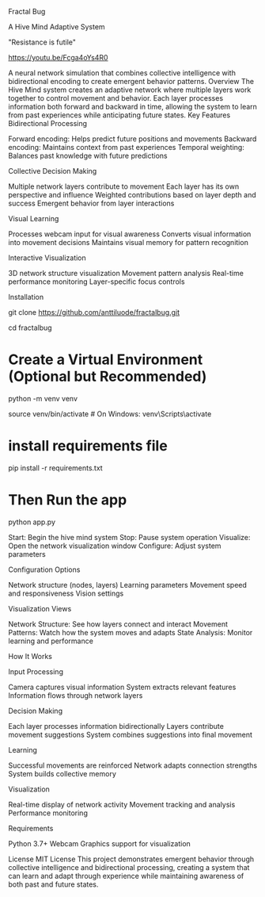 Fractal Bug 

A Hive Mind Adaptive System

"Resistance is futile" 

https://youtu.be/Fcga4oYs4R0

A neural network simulation that combines collective intelligence with bidirectional encoding to create emergent behavior patterns.
Overview
The Hive Mind system creates an adaptive network where multiple layers work together to control movement and behavior. Each layer processes information both forward and backward in time, allowing the system to learn from past experiences while anticipating future states.
Key Features
Bidirectional Processing

Forward encoding: Helps predict future positions and movements
Backward encoding: Maintains context from past experiences
Temporal weighting: Balances past knowledge with future predictions

Collective Decision Making

Multiple network layers contribute to movement
Each layer has its own perspective and influence
Weighted contributions based on layer depth and success
Emergent behavior from layer interactions

Visual Learning

Processes webcam input for visual awareness
Converts visual information into movement decisions
Maintains visual memory for pattern recognition

Interactive Visualization

3D network structure visualization
Movement pattern analysis
Real-time performance monitoring
Layer-specific focus controls

Installation

git clone https://github.com/anttiluode/fractalbug.git

cd fractalbug

# Create a Virtual Environment (Optional but Recommended)

python -m venv venv

source venv/bin/activate  # On Windows: venv\Scripts\activate

# install requirements file 

pip install -r requirements.txt

# Then Run the app

python app.py

Start: Begin the hive mind system
Stop: Pause system operation
Visualize: Open the network visualization window
Configure: Adjust system parameters

Configuration Options

Network structure (nodes, layers)
Learning parameters
Movement speed and responsiveness
Vision settings

Visualization Views

Network Structure: See how layers connect and interact
Movement Patterns: Watch how the system moves and adapts
State Analysis: Monitor learning and performance

How It Works

Input Processing

Camera captures visual information
System extracts relevant features
Information flows through network layers


Decision Making

Each layer processes information bidirectionally
Layers contribute movement suggestions
System combines suggestions into final movement


Learning

Successful movements are reinforced
Network adapts connection strengths
System builds collective memory


Visualization

Real-time display of network activity
Movement tracking and analysis
Performance monitoring



Requirements

Python 3.7+
Webcam
Graphics support for visualization

License
MIT License
This project demonstrates emergent behavior through collective intelligence and bidirectional processing, creating a system that can learn and adapt through experience while maintaining awareness of both past and future states.
